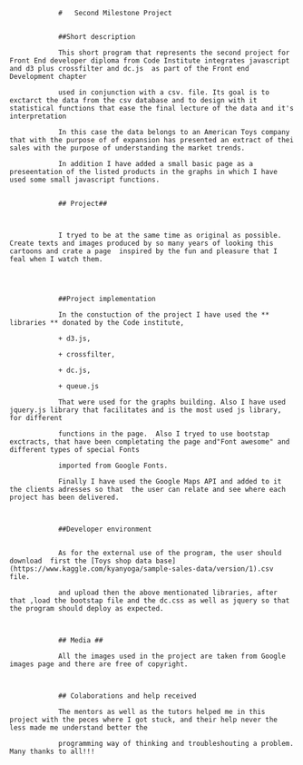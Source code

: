                 #   Second Milestone Project
                
                
                ##Short description
                
                This short program that represents the second project for Front End developer diploma from Code Institute integrates javascript and d3 plus crossfilter and dc.js  as part of the Front end Development chapter
                
                used in conjunction with a csv. file. Its goal is to exctarct the data from the csv database and to design with it statistical functions that ease the final lecture of the data and it's interpretation
                
                In this case the data belongs to an American Toys company that with the purpose of of expansion has presented an extract of thei sales with the purpose of understanding the market trends.
                
                In addition I have added a small basic page as a preseentation of the listed products in the graphs in which I have used some small javascript functions.
                
                
                ## Project##
                
                
                
                I tryed to be at the same time as original as possible. Create texts and images produced by so many years of looking this cartoons and crate a page  inspired by the fun and pleasure that I feal when I watch them.  

                
                
                
                ##Project implementation
                
                In the constuction of the project I have used the ** libraries ** donated by the Code institute, 
                
                + d3.js, 
                
                + crossfilter,
                
                + dc.js, 
                
                + queue.js 
                
                That were used for the graphs building. Also I have used jquery.js library that facilitates and is the most used js library, for different
                
                functions in the page.  Also I tryed to use bootstap exctracts, that have been completating the page and"Font awesome" and different types of special Fonts 
                
                imported from Google Fonts.
                
                Finally I have used the Google Maps API and added to it the clients adresses so that  the user can relate and see where each project has been delivered.
                
                
                
                ##Developer environment
                
                
                As for the external use of the program, the user should download  first the [Toys shop data base](https://www.kaggle.com/kyanyoga/sample-sales-data/version/1).csv file.
                
                and upload then the above mentionated libraries, after that ,load the bootstap file and the dc.css as well as jquery so that the program should deploy as expected.
                
                
                
                ## Media ##
                
                All the images used in the project are taken from Google images page and there are free of copyright.
                
                
                
                ## Colaborations and help received 
                
                The mentors as well as the tutors helped me in this project with the peces where I got stuck, and their help never the less made me understand better the 
                
                programming way of thinking and troubleshouting a problem. Many thanks to all!!!
                
                
                
                
                
                
                
                